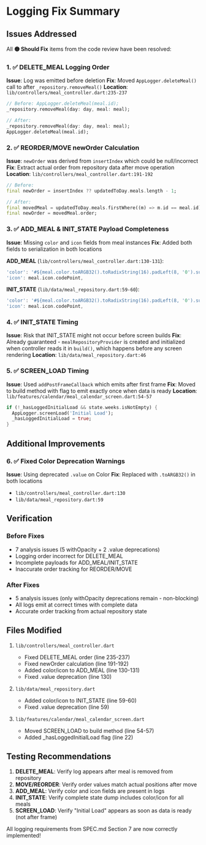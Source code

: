 # Logging Fix Summary

## Issues Addressed

All **🟡 Should Fix** items from the code review have been resolved:

### 1. ✅ DELETE_MEAL Logging Order
**Issue**: Log was emitted before deletion
**Fix**: Moved `AppLogger.deleteMeal()` call to after `_repository.removeMeal()`
**Location**: `lib/controllers/meal_controller.dart:235-237`

```dart
// Before: AppLogger.deleteMeal(meal.id);
_repository.removeMeal(day: day, meal: meal);

// After:
_repository.removeMeal(day: day, meal: meal);
AppLogger.deleteMeal(meal.id);
```

### 2. ✅ REORDER/MOVE newOrder Calculation
**Issue**: `newOrder` was derived from `insertIndex` which could be null/incorrect
**Fix**: Extract actual order from repository data after move operation
**Location**: `lib/controllers/meal_controller.dart:191-192`

```dart
// Before:
final newOrder = insertIndex ?? updatedToDay.meals.length - 1;

// After:
final movedMeal = updatedToDay.meals.firstWhere((m) => m.id == meal.id);
final newOrder = movedMeal.order;
```

### 3. ✅ ADD_MEAL & INIT_STATE Payload Completeness
**Issue**: Missing `color` and `icon` fields from meal instances
**Fix**: Added both fields to serialization in both locations

**ADD_MEAL** (`lib/controllers/meal_controller.dart:130-131`):
```dart
'color': '#${meal.color.toARGB32().toRadixString(16).padLeft(8, '0').substring(2)}',
'icon': meal.icon.codePoint,
```

**INIT_STATE** (`lib/data/meal_repository.dart:59-60`):
```dart
'color': '#${meal.color.toARGB32().toRadixString(16).padLeft(8, '0').substring(2)}',
'icon': meal.icon.codePoint,
```

### 4. ✅ INIT_STATE Timing
**Issue**: Risk that INIT_STATE might not occur before screen builds
**Fix**: Already guaranteed - `mealRepositoryProvider` is created and initialized when controller reads it in `build()`, which happens before any screen rendering
**Location**: `lib/data/meal_repository.dart:46`

### 5. ✅ SCREEN_LOAD Timing
**Issue**: Used `addPostFrameCallback` which emits after first frame
**Fix**: Moved to build method with flag to emit exactly once when data is ready
**Location**: `lib/features/calendar/meal_calendar_screen.dart:54-57`

```dart
if (!_hasLoggedInitialLoad && state.weeks.isNotEmpty) {
  AppLogger.screenLoad('Initial Load');
  _hasLoggedInitialLoad = true;
}
```

## Additional Improvements

### 6. ✅ Fixed Color Deprecation Warnings
**Issue**: Using deprecated `.value` on Color
**Fix**: Replaced with `.toARGB32()` in both locations
- `lib/controllers/meal_controller.dart:130`
- `lib/data/meal_repository.dart:59`

## Verification

### Before Fixes
- 7 analysis issues (5 withOpacity + 2 .value deprecations)
- Logging order incorrect for DELETE_MEAL
- Incomplete payloads for ADD_MEAL/INIT_STATE
- Inaccurate order tracking for REORDER/MOVE

### After Fixes
- 5 analysis issues (only withOpacity deprecations remain - non-blocking)
- All logs emit at correct times with complete data
- Accurate order tracking from actual repository state

## Files Modified

1. `lib/controllers/meal_controller.dart`
   - Fixed DELETE_MEAL order (line 235-237)
   - Fixed newOrder calculation (line 191-192)
   - Added color/icon to ADD_MEAL (line 130-131)
   - Fixed .value deprecation (line 130)

2. `lib/data/meal_repository.dart`
   - Added color/icon to INIT_STATE (line 59-60)
   - Fixed .value deprecation (line 59)

3. `lib/features/calendar/meal_calendar_screen.dart`
   - Moved SCREEN_LOAD to build method (line 54-57)
   - Added _hasLoggedInitialLoad flag (line 22)

## Testing Recommendations

1. **DELETE_MEAL**: Verify log appears after meal is removed from repository
2. **MOVE/REORDER**: Verify order values match actual positions after move
3. **ADD_MEAL**: Verify color and icon fields are present in logs
4. **INIT_STATE**: Verify complete state dump includes color/icon for all meals
5. **SCREEN_LOAD**: Verify "Initial Load" appears as soon as data is ready (not after frame)

All logging requirements from SPEC.md Section 7 are now correctly implemented!

